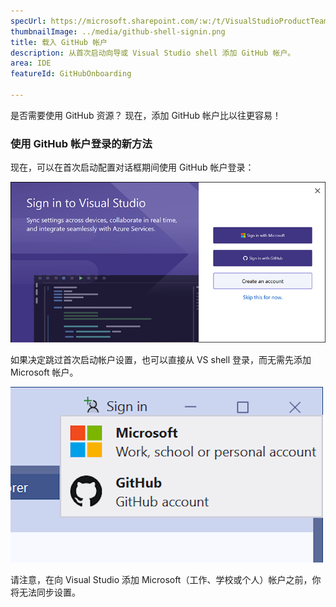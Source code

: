 ```yaml
---
specUrl: https://microsoft.sharepoint.com/:w:/t/VisualStudioProductTeam/ERPRQiOyAzVOmi1ymA69lDQBmCcjcMtfnV4aeZOgM_GW5w?e=cRcoaj
thumbnailImage: ../media/github-shell-signin.png
title: 载入 GitHub 帐户
description: 从首次启动向导或 Visual Studio shell 添加 GitHub 帐户。
area: IDE
featureId: GitHubOnboarding

---
```



是否需要使用 GitHub 资源？ 现在，添加 GitHub 帐户比以往更容易！ 

### 使用 GitHub 帐户登录的新方法

现在，可以在首次启动配置对话框期间使用 GitHub 帐户登录：

![从 VS 首次启动对话框进行 GitHub 登录](../media/github-firstlaunch.png)

如果决定跳过首次启动帐户设置，也可以直接从 VS shell 登录，而无需先添加 Microsoft 帐户。

![从 VS shell 进行 GitHub 登录](../media/github-shell-signin.png)

请注意，在向 Visual Studio 添加 Microsoft（工作、学校或个人）帐户之前，你将无法同步设置。
